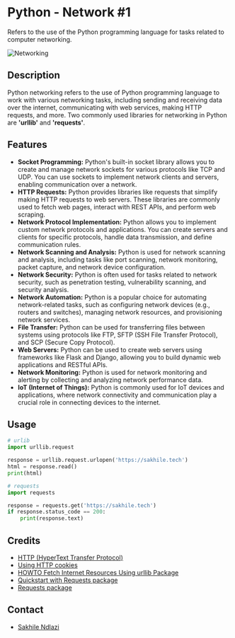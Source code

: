 # Python - Network #1
Refers to the use of the Python programming language for tasks related to computer networking.

![Networking](https://imgs.xkcd.com/comics/python.png)

## Description
Python networking refers to the use of Python programming language to work with various networking tasks, including sending and receiving data over the internet, communicating with web services, making HTTP requests, and more. Two commonly used libraries for networking in Python are **'urllib'** and **'requests'**.

## Features
 * **Socket Programming:** Python's built-in socket library allows you to create and manage network sockets for various protocols like TCP and UDP. You can use sockets to implement network clients and servers, enabling communication over a network.
 * **HTTP Requests:** Python provides libraries like requests that simplify making HTTP requests to web servers. These libraries are commonly used to fetch web pages, interact with REST APIs, and perform web scraping.
 * **Network Protocol Implementation:** Python allows you to implement custom network protocols and applications. You can create servers and clients for specific protocols, handle data transmission, and define communication rules.
 * **Network Scanning and Analysis:** Python is used for network scanning and analysis, including tasks like port scanning, network monitoring, packet capture, and network device configuration.
 * **Network Security:** Python is often used for tasks related to network security, such as penetration testing, vulnerability scanning, and security analysis.
 * **Network Automation:** Python is a popular choice for automating network-related tasks, such as configuring network devices (e.g., routers and switches), managing network resources, and provisioning network services.
 * **File Transfer:** Python can be used for transferring files between systems using protocols like FTP, SFTP (SSH File Transfer Protocol), and SCP (Secure Copy Protocol).
 * **Web Servers:** Python can be used to create web servers using frameworks like Flask and Django, allowing you to build dynamic web applications and RESTful APIs.
 * **Network Monitoring:** Python is used for network monitoring and alerting by collecting and analyzing network performance data.
 * **IoT (Internet of Things):** Python is commonly used for IoT devices and applications, where network connectivity and communication play a crucial role in connecting devices to the internet.

## Usage
```py
# urlib
import urllib.request

response = urllib.request.urlopen('https://sakhile.tech')
html = response.read()
print(html)

# requests
import requests

response = requests.get('https://sakhile.tech')
if response.status_code == 200:
    print(response.text)

```
## Credits
 * [HTTP (HyperText Transfer Protocol)](https://www3.ntu.edu.sg/home/ehchua/programming/webprogramming/HTTP_Basics.html)
 * [Using HTTP cookies](https://developer.mozilla.org/en-US/docs/Web/HTTP/Cookies)
 * [HOWTO Fetch Internet Resources Using urllib Package](https://docs.python.org/3/howto/urllib2.html)
 * [Quickstart with Requests package](https://requests.readthedocs.io/en/latest/)
 * [Requests package](https://pypi.org/project/requests/)

## Contact
 * [Sakhile Ndlazi](https://www.twitter.com/sakhilelindah)
